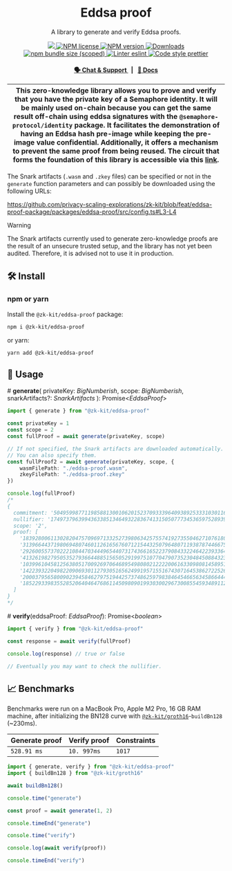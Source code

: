 <p align="center">
    <h1 align="center">
        Eddsa proof
    </h1>
    <p align="center">A library to generate and verify Eddsa proofs.</p>
</p>

<p align="center">
    <a href="https://github.com/privacy-scaling-explorations/zk-kit">
        <img src="https://img.shields.io/badge/project-zk--kit-blue.svg?style=flat-square">
    </a>
    <a href="https://github.com/privacy-scaling-explorations/zk-kit/tree/main/packages/eddsa-proof/LICENSE">
        <img alt="NPM license" src="https://img.shields.io/npm/l/%40zk-kit%eddsa-proof?style=flat-square">
    </a>
    <a href="https://www.npmjs.com/package/@zk-kit/eddsa-proof">
        <img alt="NPM version" src="https://img.shields.io/npm/v/@zk-kit/eddsa-proof?style=flat-square" />
    </a>
    <a href="https://npmjs.org/package/@zk-kit/eddsa-proof">
        <img alt="Downloads" src="https://img.shields.io/npm/dm/@zk-kit/eddsa-proof.svg?style=flat-square" />
    </a>
    <a href="https://bundlephobia.com/package/@zk-kit/eddsa-proof">
        <img alt="npm bundle size (scoped)" src="https://img.shields.io/bundlephobia/minzip/@zk-kit/eddsa-proof" />
    </a>
    <a href="https://eslint.org/">
        <img alt="Linter eslint" src="https://img.shields.io/badge/linter-eslint-8080f2?style=flat-square&logo=eslint" />
    </a>
    <a href="https://prettier.io/">
        <img alt="Code style prettier" src="https://img.shields.io/badge/code%20style-prettier-f8bc45?style=flat-square&logo=prettier" />
    </a>
</p>

<div align="center">
    <h4>
        <a href="https://appliedzkp.org/discord">
            🗣️ Chat &amp; Support
        </a>
        <span>&nbsp;&nbsp;|&nbsp;&nbsp;</span>
        <a href="https://zkkit.pse.dev/modules/_zk_kit_eddsa_proof.html">
            📘 Docs
        </a>
    </h4>
</div>

| This zero-knowledge library allows you to prove and verify that you have the private key of a Semaphore identity. It will be mainly used on-chain because you can get the same result off-chain using eddsa signatures with the `@semaphore-protocol/identity` package. It facilitates the demonstration of having an Eddsa hash pre-image while keeping the pre-image value confidential. Additionally, it offers a mechanism to prevent the same proof from being reused. The circuit that forms the foundation of this library is accessible via this [link](https://github.com/privacy-scaling-explorations/zk-kit/blob/main/packages/circuits/templates/eddsa-proof.circom). |
| --------------------------------------------------------------------------------------------------------------------------------------------------------------------------------------------------------------------------------------------------------------------------------------------------------------------------------------------------------------------------------------------------------------------------------------------------------------------------------------------------------------------------------------------------------------------------------------------------------------------------------------------------------------------------------- |

The Snark artifacts (`.wasm` and `.zkey` files) can be specified or not in the `generate` function parameters and can possibly be downloaded using the following URLs:

https://github.com/privacy-scaling-explorations/zk-kit/blob/feat/eddsa-proof-package/packages/eddsa-proof/src/config.ts#L3-L4

> [!WARNING]  
> The Snark artifacts currently used to generate zero-knowledge proofs are the result of an unsecure trusted setup, and the library has not yet been audited. Therefore, it is advised not to use it in production.

## 🛠 Install

### npm or yarn

Install the `@zk-kit/eddsa-proof` package:

```bash
npm i @zk-kit/eddsa-proof
```

or yarn:

```bash
yarn add @zk-kit/eddsa-proof
```

## 📜 Usage

\# **generate**(
privateKey: _BigNumberish_,
scope: _BigNumberish_,
snarkArtifacts?: _SnarkArtifacts_
): Promise\<_EddsaProof_>

```typescript
import { generate } from "@zk-kit/eddsa-proof"

const privateKey = 1
const scope = 2
const fullProof = await generate(privateKey, scope)

// If not specified, the Snark artifacts are downloaded automatically.
// You can also specify them.
const fullProof2 = await generate(privateKey, scope, {
    wasmFilePath: "./eddsa-proof.wasm",
    zkeyFilePath: "./eddsa-proof.zkey"
})

console.log(fullProof)
/*
{
  commitment: '5049599877119858813001062015237093339640938925333103011635461484168047396248',
  nullifier: '17497379639943633851346493228367413150507773453659752893900470911568040697361',
  scope: '2',
  proof: [
    '18392800611302820475709697133252739806342575574192735504627107618084955849494',
    '3139664437198069480746011261656760712154432507964807119387874466754122504319',
    '2926005573702221084470344496544073174366165223790843322464223933649959929270',
    '4132619827950535279366448851565052919975107704790735230484508843232670051733',
    '10399610458125638051700926970646895498080212222006163309808145895168057525016',
    '14223932204982209069301127930516562499195715516743071645386272252629709681389',
    '2000379565800902394584627975194425737486259798384645466563458664443092083577',
    '18522933983552852064046476861145098090199303002967300855459348911236791388680'
  ]
}
*/
```

\# **verify**(eddsaProof: _EddsaProof_): Promise\<_boolean_>

```typescript
import { verify } from "@zk-kit/eddsa-proof"

const response = await verify(fullProof)

console.log(response) // true or false

// Eventually you may want to check the nullifier.
```

## 📈 Benchmarks

Benchmarks were run on a MacBook Pro, Apple M2 Pro, 16 GB RAM machine, after initializing the BN128 curve with [`@zk-kit/groth16`](https://github.com/privacy-scaling-explorations/zk-kit/edit/main/packages/groth16)-`buildBn128` (~230ms).

| Generate proof | Verify proof | Constraints |
| -------------- | ------------ | ----------- |
| `528.91 ms`    | `10. 997ms`  | `1017`      |

```ts
import { generate, verify } from "@zk-kit/eddsa-proof"
import { buildBn128 } from "@zk-kit/groth16"

await buildBn128()

console.time("generate")

const proof = await generate(1, 2)

console.timeEnd("generate")

console.time("verify")

console.log(await verify(proof))

console.timeEnd("verify")
```
